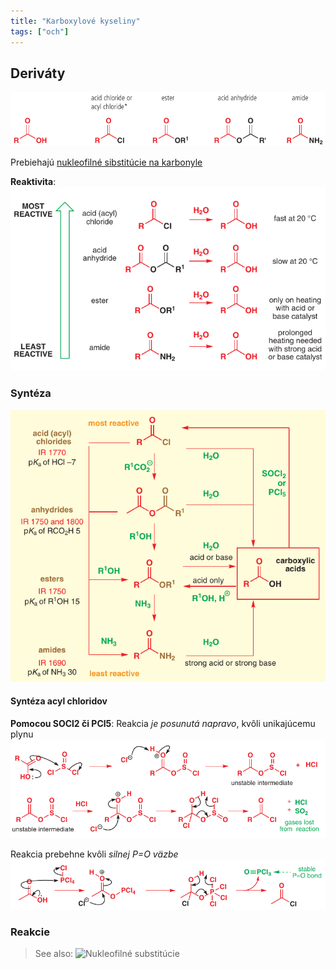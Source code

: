 ```yaml
---
title: "Karboxylové kyseliny"
tags: ["och"]
---
```



## Deriváty
![](attachments/deriváty_karboxylových_kyselín.png)

Prebiehajú [nukleofilné sibstitúcie na karbonyle](che/och/karbonylové-zlúčeniny.md#Nukleofilné%20substitúcie)

**Reaktivita**:
![](attachments/reaktivita_derivátov_karboxylových_kyselín.png)

### Syntéza
![](attachments/vzájomná_premena_derivátov_kk.png)

#### Syntéza acyl chloridov
**Pomocou SOCl2 či PCl5**:
Reakcia *je posunutá napravo*, kvôli unikajúcemu plynu
![](attachments/synteza_acyl_chloridov_SOCl2.png)

Reakcia prebehne kvôli *silnej P=O väzbe*
![](attachments/synteza_acyl_chloridu_PCl5.png)


### Reakcie
> See also: ![Nukleofilné substitúcie](karbonylové-zlúčeniny.md#Nukleofilné%20substitúcie)